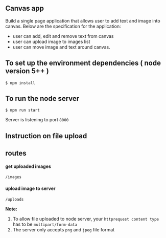 ## Canvas app
Build a single page application that allows user to add text and image into canvas. Below are the specification for the application:

- user can add, edit and remove text from canvas
- user can upload image to images list
- user can move image and text around canvas.

## To set up the environment dependencies ( node version 5++ )
```
$ npm install
```

## To run the node server

```
$ npm run start
```

Server is listening to port `8000`

## Instruction on file upload

## routes

#### get uploaded images
```
/images
```

#### upload image to server
```
/uploads
```


**Note:**
1. To allow file uploaded to node server, your `httprequest content type` has to be `multipart/form-data`
2. The server only accepts `png` and `jpeg` file format

